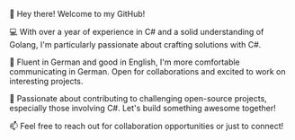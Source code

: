 👋 Hey there! Welcome to my GitHub!

💻 With over a year of experience in C# and a solid understanding of Golang, I'm particularly passionate about crafting solutions with C#.

🌱 Fluent in German and good in English, I'm more comfortable communicating in German. Open for collaborations and excited to work on interesting projects.

🚀 Passionate about contributing to challenging open-source projects, especially those involving C#. Let's build something awesome together!

📫 Feel free to reach out for collaboration opportunities or just to connect!
